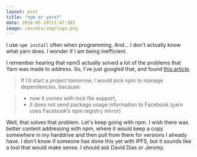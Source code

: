 ```yaml
---
layout: post
title: "npm or yarn?"
date: 2018-05-18T11:47:38Z
image: /assets/img/logo.png
---
```


I use `npm install` often when programming. And... I don't actually know what yarn does. I wonder if I am being inefficient.

I remember hearing that npm5 actually solved a lot of the problems that Yarn was made to address. So, I've just googled that, and found [this article](https://blog.risingstack.com/yarn-vs-npm-node-js-package-managers/). 

> If I’d start a project tomorrow, I would pick npm to manage dependencies, because:

>    - now it comes with lock file support,
>    - it does not send package usage information to Facebook (yarn uses Facebook’s npm registry mirror)

Well, that solves that problem. Let's keep going with npm. I wish there was better content addressing with npm, where it would keep a copy somewhere in my harddrive and then pull from there for versions I already have. I don't know if someone has done this yet with IPFS, but it sounds like a tool that would make sense. I should ask David Dias or Jeromy.
